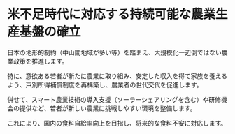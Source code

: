 # 米不足時代に対応する持続可能な農業生産基盤の確立

日本の地形的制約（中山間地域が多い等）を踏まえ、大規模化一辺倒ではない農業政策を推進します。

特に、意欲ある若者が新たに農業に取り組み、安定した収入を得て家族を養えるよう、戸別所得補償制度を再構築し、農業者の世代交代を促進します。

併せて、スマート農業技術の導入支援（ソーラーシェアリングを含む）や研修機会の提供など、若者が新しい農業に挑戦しやすい環境を整備します。

これにより、国内の食料自給率向上を目指し、将来的な食料不安に対応します。